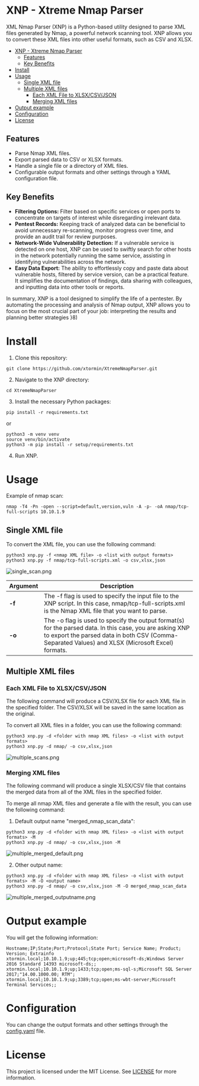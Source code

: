 # XNP - Xtreme Nmap Parser
XML Nmap Parser (XNP) is a Python-based utility designed to parse XML files generated by Nmap, a powerful network scanning tool. XNP allows you to convert these XML files into other useful formats, such as CSV and XLSX.

<!-- TOC -->
* [XNP - Xtreme Nmap Parser](#xnp---xtreme-nmap-parser)
  * [Features](#features)
  * [Key Benefits](#key-benefits)
* [Install](#install)
* [Usage](#usage)
  * [Single XML file](#single-xml-file)
  * [Multiple XML files](#multiple-xml-files)
    * [Each XML File to XLSX/CSV/JSON](#each-xml-file-to-xlsxcsvjson)
    * [Merging XML files](#merging-xml-files)
* [Output example](#output-example)
* [Configuration](#configuration)
* [License](#license)
<!-- TOC -->

## Features
- Parse Nmap XML files.
- Export parsed data to CSV or XLSX formats.
- Handle a single file or a directory of XML files.
- Configurable output formats and other settings through a YAML configuration file.

## Key Benefits

- **Filtering Options:** Filter based on specific services or open ports to concentrate on targets of interest while disregarding irrelevant data.
- **Pentest Records:** Keeping track of analyzed data can be beneficial to avoid unnecessary re-scanning, monitor progress over time, and provide an audit trail for review purposes.
- **Network-Wide Vulnerability Detection:** If a vulnerable service is detected on one host, XNP can be used to swiftly search for other hosts in the network potentially running the same service, assisting in identifying vulnerabilities across the network.
- **Easy Data Export:** The ability to effortlessly copy and paste data about vulnerable hosts, filtered by service version, can be a practical feature. It simplifies the documentation of findings, data sharing with colleagues, and inputting data into other tools or reports.

In summary, XNP is a tool designed to simplify the life of a pentester. By automating the processing and analysis of Nmap output, XNP allows you to focus on the most crucial part of your job: interpreting the results and planning better strategies }8)


# Install

1. Clone this repository: 
```
git clone https://github.com/xtormin/XtremeNmapParser.git
```
2. Navigate to the XNP directory:
```
cd XtremeNmapParser
```
3. Install the necessary Python packages: 
```
pip install -r requirements.txt
```
or
```
python3 -m venv venv
source venv/bin/activate
python3 -m pip install -r setup/requirements.txt
```
4. Run XNP.

# Usage

Example of nmap scan:

```
nmap -T4 -Pn -open --script=default,version,vuln -A -p- -oA nmap/tcp-full-scripts 10.10.1.9
```

## Single XML file

To convert the XML file, you can use the following command:

```
python3 xnp.py -f <nmap XML file> -o <list with output formats>
python3 xnp.py -f nmap/tcp-full-scripts.xml -o csv,xlsx,json
```

![single_scan.png](resources%2Fimages%2Fsingle_scan.png)

| Argument | Description                                                                                                                                                                                                  |
|----------|--------------------------------------------------------------------------------------------------------------------------------------------------------------------------------------------------------------|
| **-f**   | The -f flag is used to specify the input file to the XNP script. In this case, nmap/tcp-full-scripts.xml is the Nmap XML file that you want to parse.                                                        |
| **-o**   | The -o flag is used to specify the output format(s) for the parsed data. In this case, you are asking XNP to export the parsed data in both CSV (Comma-Separated Values) and XLSX (Microsoft Excel) formats. |

## Multiple XML files

### Each XML File to XLSX/CSV/JSON

The following command will produce a CSV/XLSX file for each XML file in the specified folder. The CSV/XLSX will be saved in the same location as the original.

To convert all XML files in a folder, you can use the following command:

```
python3 xnp.py -d <folder with nmap XML files> -o <list with output formats>
python3 xnp.py -d nmap/ -o csv,xlsx,json
```

![multiple_scans.png](resources%2Fimages%2Fmultiple_scans.png)


### Merging XML files

The following command will produce a single XLSX/CSV file that contains the merged data from all of the XML files in the specified folder.

To merge all nmap XML files and generate a file with the result, you can use the following command:

1. Default output name "merged_nmap_scan_data":
```
python3 xnp.py -d <folder with nmap XML files> -o <list with output formats> -M
python3 xnp.py -d nmap/ -o csv,xlsx,json -M
```

![multiple_merged_default.png](resources%2Fimages%2Fmultiple_merged_default.png)

2. Other output name:
```
python3 xnp.py -d <folder with nmap XML files> -o <list with output formats> -M -O <output name>
python3 xnp.py -d nmap/ -o csv,xlsx,json -M -O merged_nmap_scan_data
```

![multiple_merged_outputname.png](resources%2Fimages%2Fmultiple_merged_outputname.png)

# Output example

You will get the following information:

```
Hostname;IP;State;Port;Protocol;State Port; Service Name; Product; Version; Extrainfo
xtormin.local;10.10.1.9;up;445;tcp;open;microsoft-ds;Windows Server 2016 Standard 14393 microsoft-ds;;
xtormin.local;10.10.1.9;up;1433;tcp;open;ms-sql-s;Microsoft SQL Server 2017;"14.00.1000.00; RTM";
xtormin.local;10.10.1.9;up;3389;tcp;open;ms-wbt-server;Microsoft Terminal Services;;
```

# Configuration

You can change the output formats and other settings through the [config.yaml](config%2Fconfig.yaml)  file.

# License

This project is licensed under the MIT License. See [LICENSE](LICENSE) for more information.